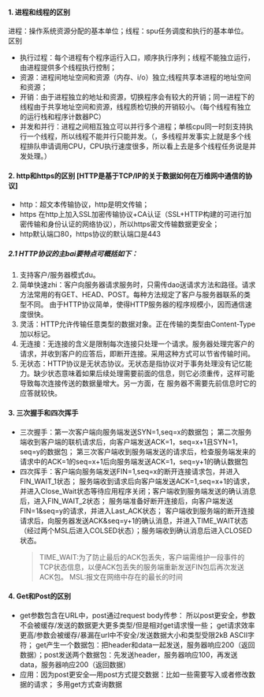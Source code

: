 #### 1. 进程和线程的区别
进程：操作系统资源分配的基本单位；线程：spu任务调度和执行的基本单位。
区别
* 执行过程：每个进程有个程序运行入口，顺序执行序列；线程不能独立运行，由进程提供多个线程执行控制；
* 资源：进程间地址空间和资源（内存、i/o）独立;线程共享本进程的地址空间和资源；
* 开销：由于进程独立的地址和资源，切换程序会有较大的开销；同一进程下的线程由于共享地址空间和资源，线程质检切换的开销较小。（每个线程有独立的运行栈和程序计数器PC）
* 并发和并行：进程之间相互独立可以并行多个进程；单核cpu同一时刻支持执行一个线程，所以线程不能并行只能并发。（，多线程并发事实上就是多个线程排队申请调用CPU，CPU执行速度很多，所以看上去是多个线程任务说是并发处理。）

#### 2. http和https的区别   [HTTP是基于TCP/IP的关于数据如何在万维网中通信的协议]
* http：超文本传输协议，http是明文传输；
* https 在http上加入SSL加密传输协议+CA认证（SSL+HTTP构建的可进行加密传输和身份认证的网络协议），所以https密文传输数据更安全；
* http默认端口80，https协议的默认端口是443

 ##### 2.1 HTTP协议的主bai要特点可概括如下：
 1. 支持客户/服务器模式du。
 2. 简单快速zhi：客户向服务器请求服务时，只需传dao送请求方法和路径。请求方法常用的有GET、HEAD、POST。每种方法规定了客户与服务器联系的类型不同。
    由于HTTP协议简单，使得HTTP服务器的程序规模小，因而通信速度很快。
 3. 灵活：HTTP允许传输任意类型的数据对象。正在传输的类型由Content-Type加以标记。
 4. 无连接：无连接的含义是限制每次连接只处理一个请求。服务器处理完客户的请求，并收到客户的应答后，即断开连接。采用这种方式可以节省传输时间。
 5. 无状态：HTTP协议是无状态协议。无状态是指协议对于事务处理没有记忆能力。缺少状态意味着如果后续处理需要前面的信息，则它必须重传，这样可能导致每次连接传送的数据量增大。另一方面，在     服务器不需要先前信息时它的应答就较快。

#### 3. 三次握手和四次挥手
* 三次握手：第一次客户端向服务端发送SYN=1,seq=x的数据包；
  第二次服务端收到客户端的联机请求后，向客户端发送ACK=1，seq=x+1且SYN=1，seq=y的数据包；
  第三次客户端收到服务端发送的请求后，检查服务端发来的请求中的ACK=1的seq=x+1后向服务端发送ACK=1，seq=y+1的确认数据包
* 四次挥手：客户端向服务端发送FIN=1,seq=x的断开连接请求包，并进入FIN_WAIT_1状态；
  服务端收到请求后向客户端发送ACK=1,seq=x+1的请求，并进入Close_Wait状态等待应用程序关闭；客户端收到服务端发送的确认消息后，进入FIN_WAIT_2状态；
  服务端准备好断开连接后，向客户端发送FIN=1&seq=y的请求，并进入Last_ACK状态；
  客户端收到服务端的断开连接请求后，向服务器发送ACK&seq=y+1的确认消息，并进入TIME_WAIT状态（经过两个MSL后进入COLSED状态）；服务端收到确认消息后进入CLOSED状态。
  > TIME_WAIT:为了防止最后的ACK包丢失，客户端需维护一段事件的TCP状态信息，以便ACK包丢失的服务端重新发送FIN包后再次发送ACK包。
    MSL:报文在网络中存在的最长的时间
  
#### 4. Get和Post的区别
* get参数包含在URL中，post通过request body传参：
  所以post更安全，参数不会被缓存/发送的数据更大更多类型/但是相对get请求慢一些；
  get请求效率更高/参数会被缓存/暴漏在url中不安全/发送数据大小和类型受限2kB ASCII字符；
  get产生一个数据包：把header和data一起发送，服务器响应200（返回数据）；post发送两个数据包：先发送header，服务器响应100，再发送data，服务器响应200（返回数据）
* 应用：因为post更安全—用post方式提交数据：比如一些需要写入或者修改数据的请求；
  多用get方式查询数据
  

